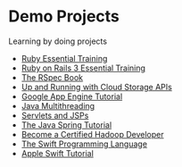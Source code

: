 Demo Projects
=============

Learning by doing projects

* [Ruby Essential Training](http://www.lynda.com/sdk/Ruby-tutorials/essential-training/47905-2.html)
* [Ruby on Rails 3 Essential Training](http://www.lynda.com/sdk/Ruby-Rails-tutorials/Ruby-Rails-3-Essential-Training/55960-2.html)
* [The RSpec Book](http://www.amazon.com/The-RSpec-Book-Behaviour-Development/dp/1934356379)
* [Up and Running with Cloud Storage APIs](http://www.lynda.com/sdk/Azure-tutorials/Up-Running-Cloud-Storage-APIs/133320-2.html)
* [Google App Engine Tutorial](http://googcloudlabs.appspot.com/whatgae.html)
* [Java Multithreading](https://www.udemy.com/java-multithreading)
* [Servlets and JSPs](https://www.udemy.com/javawebtut/)
* [The Java Spring Tutorial](https://www.udemy.com/javaspring/)
* [Become a Certified Hadoop Developer](https://www.udemy.com/hadoop-tutorial/)
* [The Swift Programming Language](https://developer.apple.com/swift/)
* [Apple Swift Tutorial](https://www.youtube.com/channel/UCysEngjfeIYapEER9K8aikw/videos)
